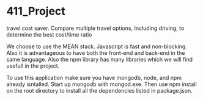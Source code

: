 # 411_Project
travel cost saver. Compare multiple travel options, Including driving, to determine the best cost/time ratio

We choose to use the MEAN stack. Javascript is fast and non-blocking. Also it is advantageous to have both the front-end and back-end in
the same language. Also the npm library has many libraries which we will find usefull in the project.

To use this application make sure you have mongodb, node, and npm already isntalled. Start up mongodb with mongod.exe. Then use npm install on the root directory to install all the dependencies listed in package.json.
